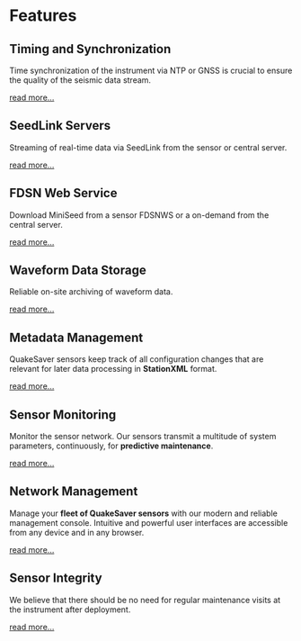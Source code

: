 # Features

## Timing and Synchronization

Time synchronization of the instrument via NTP or GNSS is crucial to ensure the quality of the seismic data stream.

[read more...](./timing.md)

## SeedLink Servers

Streaming of real-time data via SeedLink from the sensor or central server.

[read more...](./seedlink.md)

## FDSN Web Service

Download MiniSeed from a sensor FDSNWS or a on-demand from the central server.

[read more...](./fdsnws.md)

## Waveform Data Storage

Reliable on-site archiving of waveform data.

[read more...](./waveform-storage.md)

## Metadata Management

QuakeSaver sensors keep track of all configuration changes that are relevant for later data processing in **StationXML** format.

[read more...](./meta-data.md)

## Sensor Monitoring

Monitor the sensor network. Our sensors transmit a multitude of system parameters, continuously, for **predictive maintenance**.

[read more...](./system-monitoring.md)

## Network Management

Manage your **fleet of QuakeSaver sensors** with our modern and reliable management console. Intuitive and powerful user interfaces are accessible from any device and in any browser.

[read more...](./network-management.md)

## Sensor Integrity

We believe that there should be no need for regular maintenance visits at the instrument after deployment.

[read more...](./system-integrity.md)
